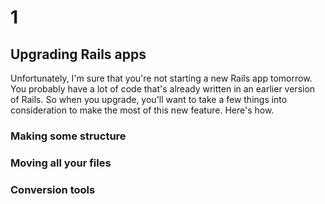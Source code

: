 # 1
## Upgrading Rails apps

Unfortunately, I'm sure that you're not starting a new Rails app
tomorrow. You probably have a lot of code that's already written in an
earlier version of Rails. So when you upgrade, you'll want to take a few
things into consideration to make the most of this new feature. Here's
how.

### Making some structure

### Moving all your files

### Conversion tools

